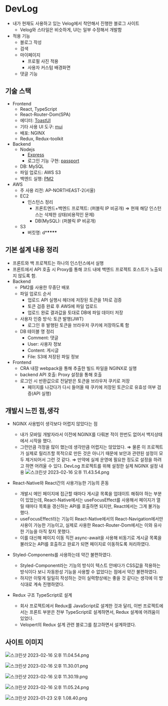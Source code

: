 # DevLog

- 내가 현재도 사용하고 있는 Velog에서 착안해서 진행한 블로그 사이트
  - Velog와 스타일은 비슷하게, UI는 일부 수정해서 개발함
- 적용 기능
  - 블로그 작성
  - 검색
  - 마이페이지
    - 프로필 사진 적용
    - 사용자 커스텀 배경화면
  - 댓글 기능

## 기술 스택

- Frontend
  - React, TypeScript
  - React-Router-Dom(SPA)
  - 에디터: [ToastUI](https://ui.toast.com/tui-editor)
  - 기타 사용 UI 도구: [mui](https://mui.com/)
  - 배포: NGINX
  - Redux, Redux-toolkit
- Backend
  - Nodejs
    - [Express](https://expressjs.com/ko/)
    - 로그인 기능 구현: [passport](https://www.passportjs.org/)
  - DB: MySQL
  - 파일 업로드: AWS S3
  - 백엔드 실행: [PM2](https://pm2.keymetrics.io/)
- AWS
  - 주 사용 리전: AP-NORTHEAST-2(서울)
  - EC2
    - 인스턴스 정리
      - 프론트엔드+백엔드 프로젝트: (퍼블릭 IP 비공개)
        ⇒ 현재 해당 인스턴스는 삭제한 상태(비용적인 문제)
      - DB(MySQL): (퍼블릭 IP 비공개)
  - S3
    - 버킷명: d\***\*\*\*\***

## 기본 설계 내용 정리

- 프론트와 백 프로젝트는 하나의 인스턴스에서 실행
- 프론트에서 API 호출 시 Proxy를 통해 코드 내에 백엔드 프로젝트 호스트가 노출되지 않도록 함.
- Backend
  - PM2를 사용한 무중단 배포
  - 파일 업로드 순서
    - 업로드 API 실행시 헤더에 저장된 토큰을 1차로 검증
    - 토큰 검증 완료 후 AWS에 파일 업로드
    - 업로드 완료 결과값을 토대로 DB에 파일 데이터 저장
  - 사용자 인증 방식: 토큰 발행(JWT)
    - 로그인 후 발행된 토큰을 브라우저 쿠키에 저장하도록 함
  - DB 테이블 명 정리
    - Comment: 댓글
    - User: 사용자 정보
    - Content: 게시글
    - File: S3에 저장된 파일 정보
- Frontend
  - CRA 내장 webpack을 통해 추출한 빌드 파일을 NGINX로 실행
  - backend API 호출: Proxy 설정을 통해 호출
  - 로그인 시 반환값으로 전달받은 토큰을 브라우저 쿠키로 저장
    - 페이지를 나갔다가 다시 들어올 때 쿠키에 저장된 토큰으로 유효성 여부 검증(API 실행)

## 개발시 느낀 점,생각

- NGINX 사용법이 생각보다 어렵지 않았다는 점
  - 내가 모바일 개발자라서 이전에 NGINX를 다뤄본 적이 한번도 없어서 백지상태에서 시작을 했다.
  - 그런만큼 걱정을 많이 했는데 생각만큼 어렵지는 않았었다.
    ⇒ 물론 이 프로젝트가 실제로 릴리즈할 목적으로 만든 것은 아니기 때문에 보안과 관련된 설정이 모두 제거되어서 그런 것 같다.
    ⇒ 만약에 실제 운영에 필요한 정도로 설정을 하려고 하면 어려울 수 있다.
    DevLog 프로젝트를 위해 설정한 실제 NGINX 설정 내용
    ![스크린샷 2023-02-16 오후 11.43.54.png](https://github.com/minwoo129/readmeImgs/blob/master/developBlog/img1.png)
- React-Native와 React간의 사용가능한 기능의 혼동

  - 개발시 메인 페이지에 접근할 때마다 게시글 목록을 업데이트 해줘야 하는 부분이 있었는데, React-Native에서는 useFocusEffect를 사용해서 페이지가 열릴 때마다 목록을 갱신하는 API를 호출하면 되지만, React에서는 그게 불가능했다.
  - useFocusEffect라는 기능이 React-Native에서의 React-Navigation에서만 사용이 가능한 기능이고, 실제로 사용한 React-Router-Dom에서는 이와 유사한 기능을 아직 찾지 못했다.
  - 이를 대신해 페이지 이동 직전 async-await을 사용해 비동기로 게시글 목록을 불러오는 API를 호출하고 완료가 되면 페이지로 이동하도록 처리하였다.

- Styled-Components를 사용하는데 약간 불편하였다.

  - Styled-Component라는 기능의 방식이 텍스트 안에다가 CSS값을 적용하는 방식이다 보니 자동완성 기능을 사용할 수 없었다는 점에서 약간 불편하였다.
  - 하지만 이렇게 일일히 작성하는 것이 실력향상에는 좋을 것 같다는 생각에 이 방식대로 계속 진행하였다.

- Redux 구조 TypeScript로 설계
  - 회사 프로젝트에서 Redux를 JavaScript로 설계한 것과 달리, 이번 프로젝트에서는 프론트 부분은 전부 TypeScript로 설계하면서, Redux 설계에 어려움이 있었다.
  - Velopert의 Redux 설계 관련 블로그를 참고하면서 설계하였다.

## 사이트 이미지

![스크린샷 2023-02-16 오후 11.04.54.png](https://github.com/minwoo129/readmeImgs/blob/master/developBlog/img2.png)

![스크린샷 2023-02-16 오후 11.30.01.png](https://github.com/minwoo129/readmeImgs/blob/master/developBlog/img3.png)

![스크린샷 2023-02-16 오후 11.30.19.png](https://github.com/minwoo129/readmeImgs/blob/master/developBlog/img4.png)

![스크린샷 2023-02-16 오후 11.05.24.png](https://github.com/minwoo129/readmeImgs/blob/master/developBlog/img5.png)

![스크린샷 2023-01-23 오후 1.08.40.png](https://github.com/minwoo129/readmeImgs/blob/master/developBlog/img6.png)
